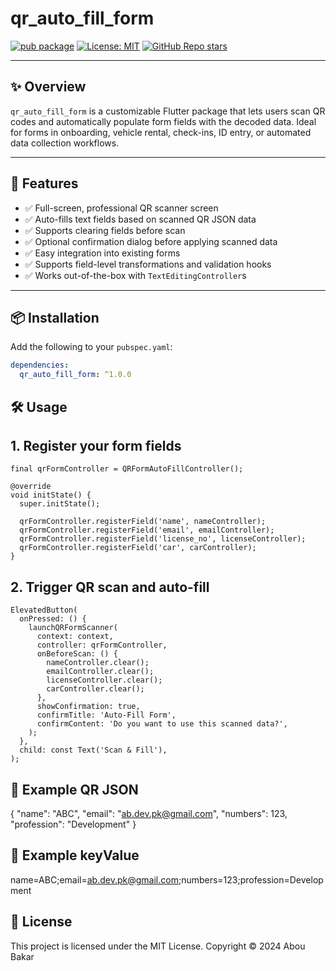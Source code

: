 # qr_auto_fill_form

[![pub package](https://img.shields.io/pub/v/qr_auto_fill_form.svg)](https://pub.dev/packages/qr_auto_fill_form)
[![License: MIT](https://img.shields.io/badge/license-MIT-blue.svg)](LICENSE)
[![GitHub Repo stars](https://img.shields.io/github/stars/aboubakar6677/qr_auto_fill_form?style=social)](https://github.com/aboubakar6677/qr_auto_fill_form)

---

## ✨ Overview

`qr_auto_fill_form` is a customizable Flutter package that lets users scan QR codes and automatically populate form fields with the decoded data. Ideal for forms in onboarding, vehicle rental, check-ins, ID entry, or automated data collection workflows.

---

## 🚀 Features

- ✅ Full-screen, professional QR scanner screen  
- ✅ Auto-fills text fields based on scanned QR JSON data  
- ✅ Supports clearing fields before scan  
- ✅ Optional confirmation dialog before applying scanned data  
- ✅ Easy integration into existing forms  
- ✅ Supports field-level transformations and validation hooks  
- ✅ Works out-of-the-box with `TextEditingController`s  

---

## 📦 Installation

Add the following to your `pubspec.yaml`:

```yaml
dependencies:
  qr_auto_fill_form: ^1.0.0
```


## 🛠️ Usage

## 1. Register your form fields

```
final qrFormController = QRFormAutoFillController();

@override
void initState() {
  super.initState();

  qrFormController.registerField('name', nameController);
  qrFormController.registerField('email', emailController);
  qrFormController.registerField('license_no', licenseController);
  qrFormController.registerField('car', carController);
}
```

## 2. Trigger QR scan and auto-fill

```
ElevatedButton(
  onPressed: () {
    launchQRFormScanner(
      context: context,
      controller: qrFormController,
      onBeforeScan: () {
        nameController.clear();
        emailController.clear();
        licenseController.clear();
        carController.clear();
      },
      showConfirmation: true,
      confirmTitle: 'Auto-Fill Form',
      confirmContent: 'Do you want to use this scanned data?',
    );
  },
  child: const Text('Scan & Fill'),
);
```

## 🔄 Example QR JSON

{
  "name": "ABC",
  "email": "ab.dev.pk@gmail.com",
  "numbers": 123,
  "profession": "Development"
}

## 🔄 Example keyValue

name=ABC;email=ab.dev.pk@gmail.com;numbers=123;profession=Development


## 📄 License

This project is licensed under the MIT License.
Copyright © 2024 Abou Bakar

